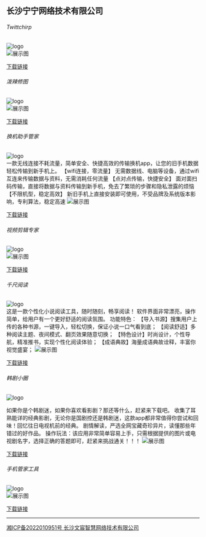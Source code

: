 ## 长沙宁宁网络技术有限公司


###### Twittchirp

![logo](./logo1.png)    
![展示图](v1.png)


> 

[下载链接](https://pan.baidu.com/s/1FGW3MRJK0wHuv8pgQP0h1Q?pwd=kry6)


###### 泼辣修图

![logo](./logo2.png)    
![展示图](v2.png)


> 

[下载链接](https://pan.baidu.com/s/1FGW3MRJK0wHuv8pgQP0h1Q?pwd=kry6)




###### 换机助手管家

![logo](./logo3.png)   
一款无线连接不耗流量，简单安全、快捷高效的传输换机app，让您的旧手机数据轻松传输到新手机上。
【wifi连接，零流量】
无需数据线、电脑等设备，通过wifi互连来传输数据与资料，无需消耗任何流量
【点对点传输，快捷安全】
面对面扫码传输，直接将数据与资料传输到新手机，免去了繁琐的步骤和隐私泄露的烦恼
【不限机型，稳定高效】
新旧手机上直接安装即可使用，不受品牌及系统版本影响，专利算法，稳定高速
![展示图](v3.png)


> 

[下载链接](https://pan.baidu.com/s/1FGW3MRJK0wHuv8pgQP0h1Q?pwd=kry6)



###### 视频剪辑专家

![logo](./logo4.png)    
![展示图](v4.png)


> 

[下载链接](https://pan.baidu.com/s/1FGW3MRJK0wHuv8pgQP0h1Q?pwd=kry6)




###### 千尺阅读

![logo](./logo5.png)  
这是一款个性化小说阅读工具，随时随刻，畅享阅读！ 软件界面非常漂亮，操作简单，给用户有一个更好舒适的阅读氛围。 功能特色： 【导入书源】搜集用户上传的各种书源，一键导入，轻松切换，保证小说一口气看到底； 【阅读舒适】多种阅读主题、夜间模式、翻页效果随意切换； 【特色设计】时尚设计，个性导航，精准推书，实现个性化阅读体验； 【成语典故】海量成语典故诠释，丰富你视觉盛宴；
![展示图](v5.png)


> 

[下载链接](https://pan.baidu.com/s/1FGW3MRJK0wHuv8pgQP0h1Q?pwd=kry6)



###### 韩剧小圈

![logo](./logo6.png)    

如果你是个韩剧迷，如果你喜欢看影剧？那还等什么，赶紧来下载吧。 收集了耳熟能详的经典影剧，无论你是国剧控还是韩剧迷，这款app都非常值得你尝试和回味！回忆往日电视机前的经典。 剧情解读，严选全网宝藏奇珍异片，读懂那些年错过的好作品。 操作玩法：该应用非常简单容易上手，只需根据提供的图片或电视剧名字，选择正确的答题即可，赶紧来挑战通关！！！
![展示图](v6.png)


> 

[下载链接](https://pan.baidu.com/s/1FGW3MRJK0wHuv8pgQP0h1Q?pwd=kry6)


###### 手机管家工具

![logo](./logo7.png)    
![展示图](v7.png)


> 

[下载链接](https://pan.baidu.com/s/1FGW3MRJK0wHuv8pgQP0h1Q?pwd=kry6)








----





[湘ICP备2022010951号 长沙文宸智慧网络技术有限公司](http://beian.miit.gov.cn/) 

